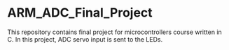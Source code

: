 # ARM_ADC_Final_Project
This repository contains final project for microcontrollers course written in C. In this project, ADC servo input is sent to the LEDs.
